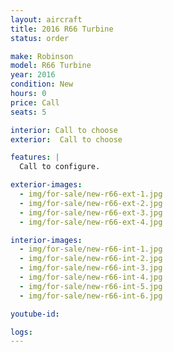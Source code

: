 ```yaml
---
layout: aircraft
title: 2016 R66 Turbine
status: order

make: Robinson
model: R66 Turbine
year: 2016
condition: New
hours: 0
price: Call
seats: 5

interior: Call to choose
exterior:  Call to choose

features: |
  Call to configure.

exterior-images:
  - img/for-sale/new-r66-ext-1.jpg
  - img/for-sale/new-r66-ext-2.jpg
  - img/for-sale/new-r66-ext-3.jpg
  - img/for-sale/new-r66-ext-4.jpg

interior-images:
  - img/for-sale/new-r66-int-1.jpg
  - img/for-sale/new-r66-int-2.jpg
  - img/for-sale/new-r66-int-3.jpg
  - img/for-sale/new-r66-int-4.jpg
  - img/for-sale/new-r66-int-5.jpg
  - img/for-sale/new-r66-int-6.jpg

youtube-id:

logs:
---
```

